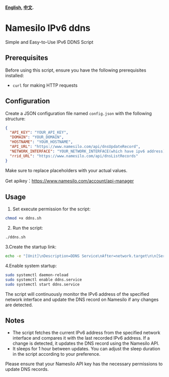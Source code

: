 **[English](README.md), [中文](README_zh.md).**
# Namesilo IPv6 ddns

Simple and Easy-to-Use IPv6 DDNS Script

## Prerequisites

Before using this script, ensure you have the following prerequisites installed:
- `curl` for making HTTP requests

## Configuration

Create a JSON configuration file named `config.json` with the following structure:

```json
{
  "API_KEY": "YOUR_API_KEY",
  "DOMAIN": "YOUR_DOMAIN",
  "HOSTNAME": "YOUR_HOSTNAME",
  "API_URL": "https://www.namesilo.com/api/dnsUpdateRecord",
  "NETWORK_INTERFACE": "YOUR_NETWORK_INTERFACE(which have ipv6 address)",
  "rrid_URL": "https://www.namesilo.com/api/dnsListRecords"
}
```

Make sure to replace placeholders with your actual values.

Get apikey：https://www.namesilo.com/account/api-manager
## Usage

1. Set execute permission for the script:

```bash
chmod +x ddns.sh
```

2. Run the script:

```bash
./ddns.sh
```

3.Create the startup link:
```bash
echo -e "[Unit]\nDescription=DDNS Service\nAfter=network.target\n\n[Service]\nType=simple\nExecStart=$(pwd)/ddns.sh\nWorkingDirectory=$(pwd)\nRestart=always\nUser=root\nGroup=root\n\n[Install]\nWantedBy=multi-user.target" | sudo tee /etc/systemd/system/ddns.service > /dev/null
```

4.Enable system startup:

```bash
sudo systemctl daemon-reload
sudo systemctl enable ddns.service
sudo systemctl start ddns.service
```


The script will continuously monitor the IPv6 address of the specified network interface and update the DNS record on Namesilo if any changes are detected.

## Notes

- The script fetches the current IPv6 address from the specified network interface and compares it with the last recorded IPv6 address. If a change is detected, it updates the DNS record using the Namesilo API.
- It sleeps for 1 hour between updates. You can adjust the sleep duration in the script according to your preference.

Please ensure that your Namesilo API key has the necessary permissions to update DNS records.

